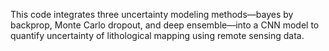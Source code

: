 This code integrates three uncertainty modeling methods—bayes by backprop, Monte Carlo dropout, and deep ensemble—into a CNN model to quantify uncertainty of lithological mapping using remote sensing data. 
